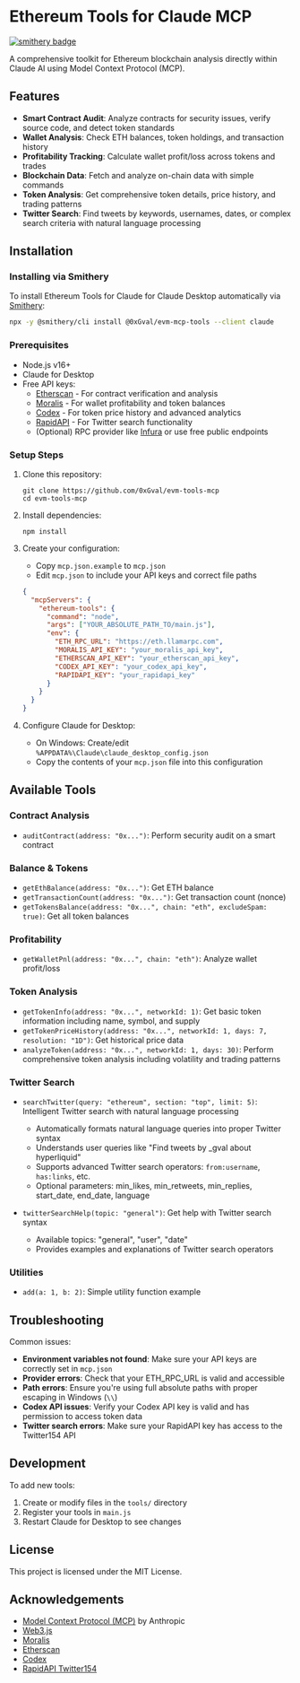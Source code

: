 # Ethereum Tools for Claude MCP
[![smithery badge](https://smithery.ai/badge/@0xGval/evm-mcp-tools)](https://smithery.ai/server/@0xGval/evm-mcp-tools)

A comprehensive toolkit for Ethereum blockchain analysis directly within Claude AI using Model Context Protocol (MCP).

## Features

- **Smart Contract Audit**: Analyze contracts for security issues, verify source code, and detect token standards
- **Wallet Analysis**: Check ETH balances, token holdings, and transaction history
- **Profitability Tracking**: Calculate wallet profit/loss across tokens and trades
- **Blockchain Data**: Fetch and analyze on-chain data with simple commands
- **Token Analysis**: Get comprehensive token details, price history, and trading patterns
- **Twitter Search**: Find tweets by keywords, usernames, dates, or complex search criteria with natural language processing

## Installation

### Installing via Smithery

To install Ethereum Tools for Claude for Claude Desktop automatically via [Smithery](https://smithery.ai/server/@0xGval/evm-mcp-tools):

```bash
npx -y @smithery/cli install @0xGval/evm-mcp-tools --client claude
```

### Prerequisites
- Node.js v16+
- Claude for Desktop
- Free API keys:
  - [Etherscan](https://etherscan.io/apis) - For contract verification and analysis
  - [Moralis](https://moralis.io/) - For wallet profitability and token balances
  - [Codex](https://codex.io/) - For token price history and advanced analytics
  - [RapidAPI](https://rapidapi.com/omarmhaimdat/api/twitter154) - For Twitter search functionality
  - (Optional) RPC provider like [Infura](https://infura.io/) or use free public endpoints

### Setup Steps

1. Clone this repository:
   ```
   git clone https://github.com/0xGval/evm-tools-mcp
   cd evm-tools-mcp
   ```

2. Install dependencies:
   ```
   npm install
   ```

3. Create your configuration:
   - Copy `mcp.json.example` to `mcp.json`
   - Edit `mcp.json` to include your API keys and correct file paths

   ```json
   {
     "mcpServers": {
       "ethereum-tools": {
         "command": "node",
         "args": ["YOUR_ABSOLUTE_PATH_TO/main.js"],
         "env": {
           "ETH_RPC_URL": "https://eth.llamarpc.com",
           "MORALIS_API_KEY": "your_moralis_api_key",
           "ETHERSCAN_API_KEY": "your_etherscan_api_key",
           "CODEX_API_KEY": "your_codex_api_key",
           "RAPIDAPI_KEY": "your_rapidapi_key"
         }
       }
     }
   }
   ```

4. Configure Claude for Desktop:
   - On Windows: Create/edit `%APPDATA%\Claude\claude_desktop_config.json`
   - Copy the contents of your `mcp.json` file into this configuration

## Available Tools

### Contract Analysis
- `auditContract(address: "0x...")`: Perform security audit on a smart contract

### Balance & Tokens
- `getEthBalance(address: "0x...")`: Get ETH balance
- `getTransactionCount(address: "0x...")`: Get transaction count (nonce)
- `getTokensBalance(address: "0x...", chain: "eth", excludeSpam: true)`: Get all token balances

### Profitability
- `getWalletPnl(address: "0x...", chain: "eth")`: Analyze wallet profit/loss

### Token Analysis
- `getTokenInfo(address: "0x...", networkId: 1)`: Get basic token information including name, symbol, and supply
- `getTokenPriceHistory(address: "0x...", networkId: 1, days: 7, resolution: "1D")`: Get historical price data
- `analyzeToken(address: "0x...", networkId: 1, days: 30)`: Perform comprehensive token analysis including volatility and trading patterns

### Twitter Search
- `searchTwitter(query: "ethereum", section: "top", limit: 5)`: Intelligent Twitter search with natural language processing
  - Automatically formats natural language queries into proper Twitter syntax
  - Understands user queries like "Find tweets by _gval about hyperliquid"
  - Supports advanced Twitter search operators: `from:username`, `has:links`, etc.
  - Optional parameters: min_likes, min_retweets, min_replies, start_date, end_date, language

- `twitterSearchHelp(topic: "general")`: Get help with Twitter search syntax 
  - Available topics: "general", "user", "date"
  - Provides examples and explanations of Twitter search operators

### Utilities
- `add(a: 1, b: 2)`: Simple utility function example

## Troubleshooting

Common issues:
- **Environment variables not found**: Make sure your API keys are correctly set in `mcp.json`
- **Provider errors**: Check that your ETH_RPC_URL is valid and accessible
- **Path errors**: Ensure you're using full absolute paths with proper escaping in Windows (`\\`)
- **Codex API issues**: Verify your Codex API key is valid and has permission to access token data
- **Twitter search errors**: Make sure your RapidAPI key has access to the Twitter154 API

## Development

To add new tools:
1. Create or modify files in the `tools/` directory
2. Register your tools in `main.js`
3. Restart Claude for Desktop to see changes

## License

This project is licensed under the MIT License.

## Acknowledgements

- [Model Context Protocol (MCP)](https://docs.anthropic.com/claude/docs/claude-for-desktop-model-context-protocol) by Anthropic
- [Web3.js](https://web3js.org/)
- [Moralis](https://moralis.io/)
- [Etherscan](https://etherscan.io/)
- [Codex](https://codex.io/)
- [RapidAPI Twitter154](https://rapidapi.com/omarmhaimdat/api/twitter154)

